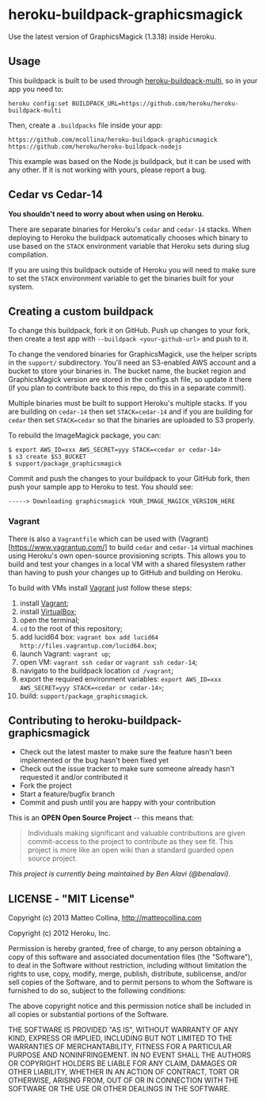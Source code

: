 heroku-buildpack-graphicsmagick
===========================

Use the latest version of GraphicsMagick (1.3.18) inside Heroku.

## Usage

This buildpack is built to be used through [heroku-buildpack-multi](https://github.com/heroku/heroku-buildpack-multi), so in your app you need to:
```
heroku config:set BUILDPACK_URL=https://github.com/heroku/heroku-buildpack-multi
```

Then, create a `.buildpacks` file inside your app:
```
https://github.com/mcollina/heroku-buildpack-graphicsmagick
https://github.com/heroku/heroku-buildpack-nodejs
```

This example was based on the Node.js buildpack, but it can be used with any other. If it is not working with yours, please report a bug.

## Cedar vs Cedar-14

**You shouldn't need to worry about when using on Heroku.**

There are separate binaries for Heroku's `cedar` and `cedar-14` stacks. When deploying to Heroku the buildpack automatically chooses which binary to use based on the `STACK` environment variable that Heroku sets during slug compilation.

If you are using this buildpack outside of Heroku you will need to make sure to set the `STACK` environment variable to get the binaries built for your system.

## Creating a custom buildpack

To change this buildpack, fork it on GitHub.  Push up changes to your fork, then create a test app with `--buildpack <your-github-url>` and push to it.

To change the vendored binaries for GraphicsMagick, use the helper scripts in the `support/` subdirectory. You'll need an S3-enabled AWS account and a bucket to store your binaries in. The bucket name, the bucket region and GraphicsMagick version are stored in the configs.sh file, so update it there (if you plan to contribute back to this repo, do this in a separate commit).

Multiple binaries must be built to support Heroku's multiple stacks. If you are building on `cedar-14` then set `STACK=cedar-14` and if you are building for `cedar` then set `STACK=cedar` so that the binaries are uploaded to S3 properly.

To rebuild the ImageMagick package, you can:

    $ export AWS_ID=xxx AWS_SECRET=yyy STACK=<cedar or cedar-14>
    $ s3 create $S3_BUCKET
    $ support/package_graphicsmagick

Commit and push the changes to your buildpack to your GitHub fork, then push your sample app to Heroku to test.  You should see:

    -----> Downloading graphicsmagick YOUR_IMAGE_MAGICK_VERSION_HERE

### Vagrant

There is also a `Vagrantfile` which can be used with (Vagrant)[https://www.vagrantup.com/] to build `cedar` and `cedar-14` virtual machines using Heroku's own open-source provisioning scripts. This allows you to build and test your changes in a local VM with a shared filesystem rather than having to push your changes up to GitHub and building on Heroku.

To build with VMs install [Vagrant](https://www.vagrantup.com/) just follow these steps:

1. install [Vagrant](https://www.vagrantup.com/downloads.html);
2. install [VirtualBox](https://www.virtualbox.org/wiki/Downloads);
3. open the terminal;
2. `cd` to the root of this repository;
3. add lucid64 box: `vagrant box add lucid64 http://files.vagrantup.com/lucid64.box`;
4. launch Vagrant: `vagrant up`;
5. open VM: `vagrant ssh cedar` or `vagrant ssh cedar-14`;
6. navigato to the buildpack location `cd /vagrant`;
7. export the required environment variables: `export AWS_ID=xxx AWS_SECRET=yyy STACK=<cedar or cedar-14>`;
8. build: `support/package_graphicsmagick`.

## Contributing to heroku-buildpack-graphicsmagick

* Check out the latest master to make sure the feature hasn't been implemented or the bug hasn't been fixed yet
* Check out the issue tracker to make sure someone already hasn't requested it and/or contributed it
* Fork the project
* Start a feature/bugfix branch
* Commit and push until you are happy with your contribution

This is an **OPEN Open Source Project** -- this means that:

> Individuals making significant and valuable contributions are given commit-access to the project to contribute as they see fit. This project is more like an open wiki than a standard guarded open source project.

_This project is currently being maintained by Ben Alavi (@benalavi)._

## LICENSE - "MIT License"

Copyright (c) 2013 Matteo Collina, http://matteocollina.com

Copyright (c) 2012 Heroku, Inc.

Permission is hereby granted, free of charge, to any person obtaining a copy of this software and associated documentation files (the "Software"), to deal in the Software without restriction, including without limitation the rights to use, copy, modify, merge, publish, distribute, sublicense, and/or sell copies of the Software, and to permit persons to whom the Software is furnished to do so, subject to the following conditions:

The above copyright notice and this permission notice shall be included in all copies or substantial portions of the Software.

THE SOFTWARE IS PROVIDED "AS IS", WITHOUT WARRANTY OF ANY KIND, EXPRESS OR IMPLIED, INCLUDING BUT NOT LIMITED TO THE WARRANTIES OF MERCHANTABILITY, FITNESS FOR A PARTICULAR PURPOSE AND NONINFRINGEMENT. IN NO EVENT SHALL THE AUTHORS OR COPYRIGHT HOLDERS BE LIABLE FOR ANY CLAIM, DAMAGES OR OTHER LIABILITY, WHETHER IN AN ACTION OF CONTRACT, TORT OR OTHERWISE, ARISING FROM, OUT OF OR IN CONNECTION WITH THE SOFTWARE OR THE USE OR OTHER DEALINGS IN THE SOFTWARE.

